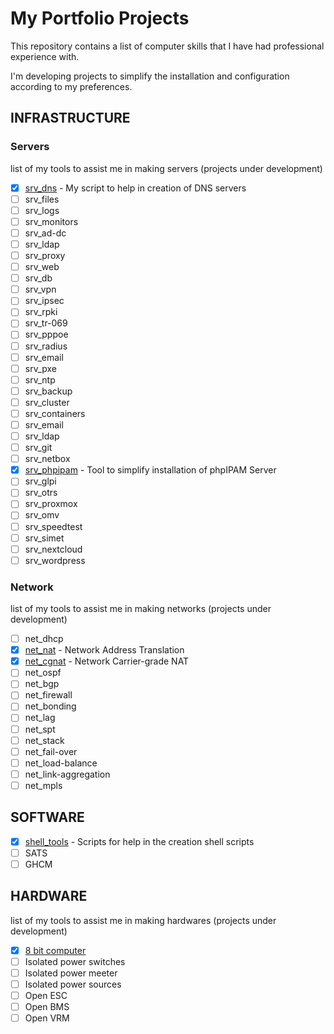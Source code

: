# My Portfolio Projects

This repository contains a list of computer skills that I have had professional experience with.

I'm developing projects to simplify the installation and configuration according to my preferences.

## INFRASTRUCTURE

### Servers

list of my tools to assist me in making servers (projects under development)

- [x] [srv_dns](https://github.com/rick0x00/srv_dns) - My script to help in creation of DNS servers
- [ ] srv_files
- [ ] srv_logs
- [ ] srv_monitors
- [ ] srv_ad-dc
- [ ] srv_ldap
- [ ] srv_proxy
- [ ] srv_web
- [ ] srv_db
- [ ] srv_vpn
- [ ] srv_ipsec
- [ ] srv_rpki
- [ ] srv_tr-069
- [ ] srv_pppoe
- [ ] srv_radius
- [ ] srv_email
- [ ] srv_pxe
- [ ] srv_ntp
- [ ] srv_backup
- [ ] srv_cluster
- [ ] srv_containers
- [ ] srv_email
- [ ] srv_ldap
- [ ] srv_git
- [ ] srv_netbox
- [x] [srv_phpipam](https://github.com/rick0x00/srv_phpipam) - Tool to simplify installation of phpIPAM Server
- [ ] srv_glpi
- [ ] srv_otrs
- [ ] srv_proxmox
- [ ] srv_omv
- [ ] srv_speedtest
- [ ] srv_simet
- [ ] srv_nextcloud
- [ ] srv_wordpress

### Network

list of my tools to assist me in making networks (projects under development)

- [ ] net_dhcp
- [x] [net_nat](https://github.com/rick0x00/net_nat) - Network Address Translation
- [x] [net_cgnat](https://github.com/rick0x00/net_cgnat) - Network Carrier-grade NAT
- [ ] net_ospf
- [ ] net_bgp
- [ ] net_firewall
- [ ] net_bonding
- [ ] net_lag
- [ ] net_spt
- [ ] net_stack
- [ ] net_fail-over
- [ ] net_load-balance
- [ ] net_link-aggregation
- [ ] net_mpls

## SOFTWARE

- [x] [shell_tools](https://github.com/rick0x00/shell_tools) - Scripts for help in the creation shell scripts
- [ ] SATS
- [ ] GHCM

## HARDWARE

list of my tools to assist me in making hardwares (projects under development)

- [x] [8 bit computer](https://github.com/rick0x00/8bit-computer)
- [ ] Isolated power switches
- [ ] Isolated power meeter
- [ ] Isolated power sources
- [ ] Open ESC
- [ ] Open BMS
- [ ] Open VRM
